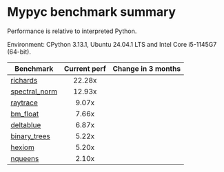 # Mypyc benchmark summary

Performance is relative to interpreted Python.

Environment: CPython 3.13.1, Ubuntu 24.04.1 LTS and Intel Core i5-1145G7 (64-bit).

| Benchmark | Current perf | Change in 3 months |
| --- | :---: | :---: |
| [richards](benchmarks/richards.md) | 22.28x |  |
| [spectral_norm](benchmarks/spectral_norm.md) | 12.93x |  |
| [raytrace](benchmarks/raytrace.md) | 9.07x |  |
| [bm_float](benchmarks/bm_float.md) | 7.66x |  |
| [deltablue](benchmarks/deltablue.md) | 6.87x |  |
| [binary_trees](benchmarks/binary_trees.md) | 5.22x |  |
| [hexiom](benchmarks/hexiom.md) | 5.20x |  |
| [nqueens](benchmarks/nqueens.md) | 2.10x |  |
